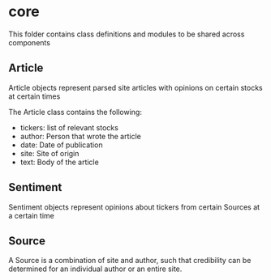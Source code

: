# core

This folder contains class definitions and modules to be shared across components

## Article

Article objects represent parsed site articles with opinions on certain stocks at certain times

The Article class contains the following:

- tickers: list of relevant stocks
- author: Person that wrote the article
- date: Date of publication
- site: Site of origin
- text: Body of the article

## Sentiment

Sentiment objects represent opinions about tickers from certain Sources at a certain time

## Source

A Source is a combination of site and author, such that credibility can be determined for an individual author or an entire site.